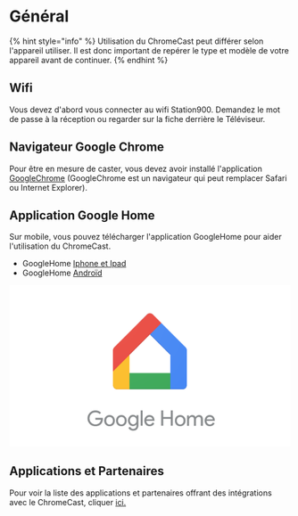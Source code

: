 # Général

{% hint style="info" %}
Utilisation du ChromeCast peut différer selon l'appareil utiliser. Il est donc important de repérer le type et modèle de votre appareil avant de continuer.
{% endhint %}

## Wifi

Vous devez d'abord vous connecter au wifi Station900. Demandez le mot de passe à la réception ou regarder sur la fiche derrière le Téléviseur.

## Navigateur Google Chrome

Pour être en mesure de caster, vous devez avoir installé l'application [GoogleChrome](https://www.google.com/chrome/) \(GoogleChrome est un navigateur qui peut remplacer Safari ou Internet Explorer\).

## Application Google Home

Sur mobile, vous pouvez télécharger l'application GoogleHome pour aider l'utilisation du ChromeCast.

* GoogleHome [Iphone et Ipad](https://itunes.apple.com/app/google-home/id680819774)
* GoogleHome [Androïd](https://play.google.com/store/apps/details?id=com.android.chrome&pcampaignid=thankyoupage)

![Google Home application](../.gitbook/assets/image.png)

## Applications et Partenaires

Pour voir la liste des applications et partenaires offrant des intégrations avec le ChromeCast, cliquer [ici.](https://store.google.com/ca/product/chromecast_2015_apps?hl=fr-CA)

